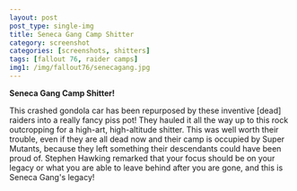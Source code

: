 ```yaml
---
layout: post
post_type: single-img
title: Seneca Gang Camp Shitter
category: screenshot
categories: [screenshots, shitters]
tags: [fallout 76, raider camps]
img1: /img/fallout76/senecagang.jpg
---
```

**Seneca Gang Camp Shitter!**

This crashed gondola car has been repurposed by these inventive [dead] raiders into a really fancy piss pot! They hauled it all the way up to this rock outcropping for a high-art, high-altitude shitter. This was well worth their trouble, even if they are all dead now and their camp is occupied by Super Mutants, because they left something their descendants could have been proud of. Stephen Hawking remarked that your focus should be on your legacy or what you are able to leave behind after you are gone, and this is Seneca Gang's legacy!
